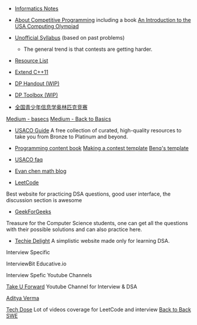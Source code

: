 - [Informatics Notes](https://sendtoaryansh.gitbook.io/informatics-notes/)

- [About Competitive Programming](http://darrenyao.com/) including a book [An Introduction to the USA Computing Olympiad](http://darrenyao.com/usacobook/cpp.pdf)

- [Unofficial Syllabus](https://www.overleaf.com/read/fktckfprxyxn) (based on past problems)
  - The general trend is that contests are getting harder.

- [Resource List](https://github.com/lnishan/awesome-competitive-programming)

- [Extend C++11](https://github.com/Aryansh-S/Mini-Projects/tree/master/CPP-Modernizer)

- [DP Handout (WIP)](https://www.overleaf.com/read/vgdvpkrhjdbb)

- [DP Toolbox (WIP)](https://www.overleaf.com/read/zbhgfnppqthk)

- [全国青少年信息学奥林匹克竞赛](http://noi.ccf.org.cn/)

[Medium - basecs](https://medium.com/basecs/a-gentle-introduction-to-graph-theory-77969829ead8)
[Medium - Back to Basics](https://medium.com/blue-harvest-tech-blog/back-to-basics-divine-algorithms-vol-i-dijkstras-algorithm-bf46705f5578)

- [USACO Guide](https://usaco.guide/) A free collection of curated, high-quality resources to take you from Bronze to Platinum and beyond.

- [Programming content book](https://sendtoaryansh.gitbook.io/informatics-notes/)
[Making a contest template](https://sendtoaryansh.gitbook.io/informatics-notes/making-a-contest-template) [Benq's template](https://github.com/bqi343/USACO/blob/master/Implementations/content/contest/TemplateLong.cpp)

- [USACO faq](https://darren-yao.gitbook.io/darren-s-blog/usaco-faq)

- [Evan chen math blog](https://usamo.wordpress.com/)

- [LeetCode]()

Best website for practicing DSA questions, good user interface, the discussion section is awesome

- [GeekForGeeks](https://www.geeksforgeeks.org/)

Treasure for the Computer Science students, one can get all the questions with their possible solutions and can also practice here.

- [Techie Delight]() A simplistic website made only for learning DSA.


Interview Specific

InterviewBit
Educative.io

Interview Spefic Youtube Channels

[Take U Forward](https://www.youtube.com/channel/UCJskGeByzRRSvmOyZOz61ig) Youtube Channel for Interview & DSA

[Aditya Verma](https://www.youtube.com/channel/UC5WO7o71wvxMxEtLRkPhiQQ)

[Tech Dose](https://www.youtube.com/c/TECHDOSE4u) Lot of videos coverage for LeetCode and interview
[Back to Back SWE](https://www.youtube.com/channel/UCmJz2DV1a3yfgrR7GqRtUUA)
